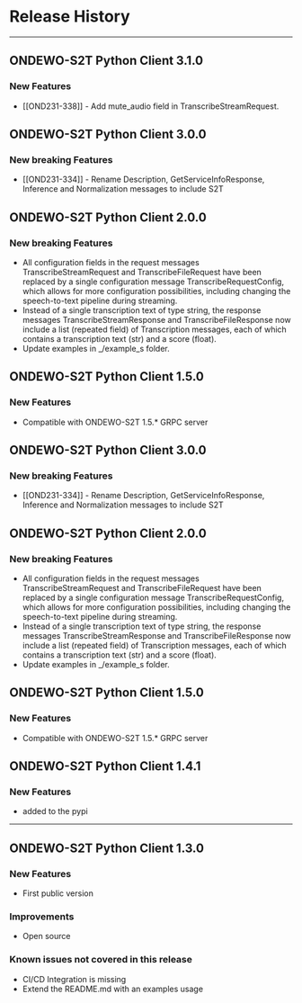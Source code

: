 # Release History
*****************
## ONDEWO-S2T Python Client 3.1.0

### New Features
* [[OND231-338]] -
Add mute_audio field in TranscribeStreamRequest.
  
## ONDEWO-S2T Python Client 3.0.0

### New breaking Features
* [[OND231-334]] -
Rename Description, GetServiceInfoResponse, Inference and Normalization messages to include S2T


## ONDEWO-S2T Python Client 2.0.0

### New breaking Features

* All configuration fields in the request messages TranscribeStreamRequest and TranscribeFileRequest have been replaced by a single configuration message TranscribeRequestConfig, which allows for more configuration possibilities, including changing the speech-to-text pipeline during streaming.
* Instead of a single transcription text of type string, the response messages TranscribeStreamResponse and TranscribeFileResponse now include a list (repeated field) of Transcription messages, each of which contains a transcription text (str) and a score (float).
* Update examples in _/example_s folder.

## ONDEWO-S2T Python Client 1.5.0

### New Features

* Compatible with ONDEWO-S2T 1.5.* GRPC server


## ONDEWO-S2T Python Client 3.0.0

### New breaking Features
* [[OND231-334]] -
Rename Description, GetServiceInfoResponse, Inference and Normalization messages to include S2T


## ONDEWO-S2T Python Client 2.0.0

### New breaking Features

* All configuration fields in the request messages TranscribeStreamRequest and TranscribeFileRequest have been replaced by a single configuration message TranscribeRequestConfig, which allows for more configuration possibilities, including changing the speech-to-text pipeline during streaming.
* Instead of a single transcription text of type string, the response messages TranscribeStreamResponse and TranscribeFileResponse now include a list (repeated field) of Transcription messages, each of which contains a transcription text (str) and a score (float).
* Update examples in _/example_s folder.

## ONDEWO-S2T Python Client 1.5.0

### New Features

* Compatible with ONDEWO-S2T 1.5.* GRPC server


## ONDEWO-S2T Python Client 1.4.1

### New Features

* added to the pypi


*****************

## ONDEWO-S2T Python Client 1.3.0

### New Features
 * First public version

### Improvements
 * Open source

### Known issues not covered in this release
 * CI/CD Integration is missing
 * Extend the README.md with an examples usage

